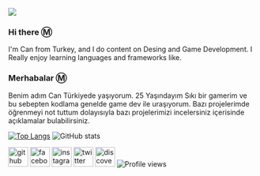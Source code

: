 
![](https://cdn.discordapp.com/attachments/726192658057527377/768782381183401984/1586320.jpg)

### Hi there Ⓜ️
I'm Can from Turkey, and I do content on Desing and Game Development. I Really enjoy learning languages and frameworks like. 

### Merhabalar Ⓜ️
Benim adım Can Türkiyede yaşıyorum.  25 Yaşındayım Sıkı bir gamerim ve bu sebepten kodlama genelde game dev ile uraşıyorum. Bazı projelerimde öğrenmeyi not tuttum dolayısıyla bazı projelerimizi incelersiniz içerisinde açıklamalar bulabilirsiniz.


[![Top Langs](https://github-readme-stats.vercel.app/api/top-langs/?username=Zeomarino)](https://github.com/anuraghazra/github-readme-stats)
![GitHub stats](https://github-readme-stats.vercel.app/api?username=Zeomarino&show_icons=true&count_private=true)  



[<img src='https://cdn.jsdelivr.net/npm/simple-icons@3.0.1/icons/github.svg' alt='github' height='40'>](https://github.com/Zeomarino)  [<img src='https://cdn.jsdelivr.net/npm/simple-icons@3.0.1/icons/facebook.svg' alt='facebook' height='40'>](https://www.facebook.com/TGFCB)  [<img src='https://cdn.jsdelivr.net/npm/simple-icons@3.0.1/icons/instagram.svg' alt='instagram' height='40'>](https://www.instagram.com/zeomarino.offical/)  [<img src='https://cdn.jsdelivr.net/npm/simple-icons@3.0.1/icons/twitter.svg' alt='twitter' height='40'>](https://twitter.com/Tgfcb)  [<img src='https://cdn.jsdelivr.net/npm/simple-icons@3.0.1/icons/discover.svg' alt='discover' height='40'>](https://discord.gg/BUGRWMY) 
![Profile views](https://gpvc.arturio.dev/Zeomarino)  




